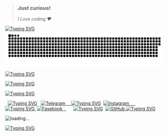 > ### Just curious!  
> _I Love coding ❤️_ 

<a href="https://git.io/typing-svg"><img src="https://readme-typing-svg.herokuapp.com?font=Poppins+code&weight=600&duration=3000&pause=900000&color=30FF03&center=true&repeat=false&width=1555&height=10&lines=____________________________________________________________________________________________________________________________________________" alt="Typing SVG" /></a>
<a href="https://github.com/nodirbeksoliyev0811"><img src="contributions.svg"></a>


<a href="https://git.io/typing-svg"><img src="https://readme-typing-svg.herokuapp.com?font=Poppins+code&weight=600&duration=3000&pause=900000&color=30FF03&center=true&repeat=false&width=1555&height=10&lines=____________________________________________________________________________________________________________________________________________" alt="Typing SVG" /></a>

[![Typing SVG](https://readme-typing-svg.herokuapp.com?font=Poppins+code&weight=600&size=21&duration=300&pause=500&color=47FF00&center=true&vCenter=true&multiline=true&repeat=false&width=450&height=170&lines=%E2%94%82%E2%96%91%E2%96%91%E2%96%91%E2%96%91%E2%96%91%E2%96%91%E2%96%91%E2%96%91%E2%96%91%E2%96%91%E2%96%91%E2%96%91%E2%96%91%E2%96%91%E2%96%91%E2%96%91%E2%96%91%E2%96%91%E2%96%91%E2%96%91%E2%96%91%E2%96%91%E2%96%91%E2%96%91%E2%96%91%E2%96%91%E2%96%91%E2%96%91%E2%96%91%E2%96%91%E2%96%91%E2%96%91%E2%96%91%E2%96%91%E2%96%91%E2%94%82;%E2%94%82%E2%96%91%E2%96%91%E2%96%92%E2%96%92%E2%96%92%E2%96%92%E2%96%92%E2%96%92%E2%96%92%E2%96%92%E2%96%92%E2%96%92%E2%96%92%E2%96%92%E2%96%92%E2%96%92%E2%96%92%E2%96%92%E2%96%92%E2%96%92%E2%96%92%E2%96%92%E2%96%92%E2%96%92%E2%96%92%E2%96%92%E2%96%92%E2%96%92%E2%96%92%E2%96%92%E2%96%92%E2%96%92%E2%96%92%E2%96%91%E2%96%91%E2%94%82;%E2%94%82%E2%96%91%E2%96%91%E2%96%92%E2%96%92%E2%94%82I'm+Flutter+developer+%3C%2F%3E%E2%94%82%E2%96%92%E2%96%92%E2%96%91%E2%96%91%E2%94%82;%E2%94%82%E2%96%91%E2%96%91%E2%96%92%E2%96%92%E2%96%92%E2%96%92%E2%96%92%E2%96%92%E2%94%82Soliyev%C2%A0%C2%A0Nodirbek%E2%94%82%E2%96%92%E2%96%92%E2%96%92%E2%96%92%E2%96%92%E2%96%92%E2%96%91%E2%96%91%E2%94%82;%E2%94%82%E2%96%91%E2%96%91%E2%96%92%E2%96%92%E2%96%92%E2%96%92%E2%96%92%E2%96%92%E2%96%92%E2%96%92%E2%96%92%E2%96%92%E2%96%92%E2%96%92%E2%96%92%E2%96%92%E2%96%92%E2%96%92%E2%96%92%E2%96%92%E2%96%92%E2%96%92%E2%96%92%E2%96%92%E2%96%92%E2%96%92%E2%96%92%E2%96%92%E2%96%92%E2%96%92%E2%96%92%E2%96%92%E2%96%92%E2%96%91%E2%96%91%E2%94%82;%E2%94%82%E2%96%91%E2%96%91%E2%96%91%E2%96%91%E2%96%91%E2%96%91%E2%96%91%E2%96%91%E2%96%91%E2%96%91%E2%96%91%E2%96%91%E2%96%91%E2%96%91%E2%96%91%E2%96%91%E2%96%91%E2%96%91%E2%96%91%E2%96%91%E2%96%91%E2%96%91%E2%96%91%E2%96%91%E2%96%91%E2%96%91%E2%96%91%E2%96%91%E2%96%91%E2%96%91%E2%96%91%E2%96%91%E2%96%91%E2%96%91%E2%96%91%E2%94%82)](https://git.io/typing-svg)

<a href="https://git.io/typing-svg"><img src="https://readme-typing-svg.herokuapp.com?font=Poppins+code&weight=600&duration=3000&pause=900000&color=30FF03&center=true&repeat=false&width=1555&height=10&lines=____________________________________________________________________________________________________________________________________________" alt="Typing SVG" /></a>

  <a href="https://t.me/JANNATGAOSHIQMAN077"><img src="https://readme-typing-svg.herokuapp.com?font=Poppins+code&weight=600&duration=3000&pause=70000&color=24F700&center=true&vCenter=true&width=90&height=20&lines=Telegram" alt="Typing SVG" /></a>                 <a href="https://t.me/JANNATGAOSHIQMAN077"><img width="20px" alt="Telegram" title="Telegram" src="https://www.freepnglogos.com/uploads/telegram-logo-png-0.png"/>     <a href="https://www.instagram.com/nodirbek_soliyev0811"><img src="https://readme-typing-svg.herokuapp.com?font=Poppins+code&weight=600&duration=3000&pause=70000&color=24F700&center=true&vCenter=true&width=100&height=20&lines=Instagram" alt="Typing SVG" /></a>  <a href="https://www.instagram.com/nodirbek_soliyev0811"><img width="25px" alt="Instagram" title="Instagram" src="https://i.imgur.com/0Q8VJ80.png"/>     <a href="https://www.facebook.com/nodirchiksoliyev0811"><img src="https://readme-typing-svg.herokuapp.com?font=Poppins+code&weight=600&duration=3000&pause=70000&color=24F700&center=true&vCenter=true&width=90&height=20&lines=Fasebook" alt="Typing SVG" /> </a>  <a href="https://www.facebook.com/nodirchiksoliyev0811"><img width="23px" alt="Fasebook" title="Fasebook" src="https://www.freepnglogos.com/uploads/facebook-icons/facebook-icon-transparent-background-3.png"/>   </a>&#8287;&#8287;&#8287;&#8287;&#8287; <a href="https://github.com/nodirbeksoliyev0811"><img src="https://readme-typing-svg.herokuapp.com?font=Poppins+code&weight=600&duration=3000&pause=70000&color=24F700&center=true&vCenter=true&width=80&height=20&lines=Git+Hub" alt="Typing SVG" /></a> 
<a href="https://github.com/nodirbeksoliyev0811"><img width="25px" alt="GitHub" title="Github" src="https://imgur.com/7Pa4G14.png"/>
<a href="https://git.io/typing-svg"><img src="https://readme-typing-svg.herokuapp.com?font=Poppins+code&weight=600&duration=3000&pause=900000&color=30FF03&center=true&repeat=false&width=1555&height=10&lines=____________________________________________________________________________________________________________________________________________" alt="Typing SVG" /></a>

![loading...](https://user-images.githubusercontent.com/116708762/214655455-26f19a64-660c-4578-b961-089d67f4b9b7.png)

<a href="https://git.io/typing-svg"><img src="https://readme-typing-svg.herokuapp.com?font=Poppins+code&weight=600&duration=3000&pause=900000&color=30FF03&center=true&repeat=false&width=1555&height=10&lines=____________________________________________________________________________________________________________________________________________" alt="Typing SVG" /></a>
